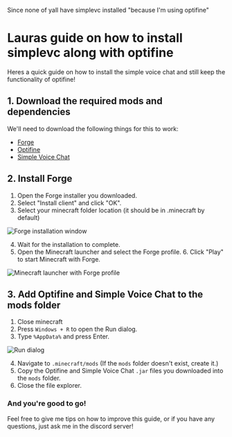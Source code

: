 Since none of yall have simplevc installed "because I'm using optifine"

# Lauras guide on how to install simplevc along with optifine

Heres a quick guide on how to install the simple voice chat and still keep the functionality of optifine!

## 1. Download the required mods and dependencies

We'll need to download the following things for this to work:

-   [Forge](https://files.minecraftforge.net/net/minecraftforge/forge/index_1.21.4.html)
-   [Optifine](https://optifine.net/downloads)
-   [Simple Voice Chat](https://modrinth.com/plugin/simple-voice-chat/version/forge-1.21.4-2.5.29)

## 2. Install Forge

1.  Open the Forge installer you downloaded.
2.  Select "Install client" and click "OK".
3.  Select your minecraft folder location (it should be in .minecraft by default)

![Forge installation window](/cdn/2025-04-13-142924_hyprshot.png)

4.  Wait for the installation to complete.
5.  Open the Minecraft launcher and select the Forge profile. 6. Click "Play" to start Minecraft with Forge.

![Minecraft launcher with Forge profile](/cdn/mcclientforge.png)

## 3. Add Optifine and Simple Voice Chat to the mods folder

1. Close minecraft
2. Press `Windows + R` to open the Run dialog.
3. Type `%AppData%` and press Enter.

![Run dialog](/cdn/runprompt.webp)

4. Navigate to `.minecraft/mods` (If the `mods` folder doesn't exist, create it.)
5. Copy the Optifine and Simple Voice Chat `.jar` files you downloaded into the `mods` folder.
6. Close the file explorer.

### And you're good to go!

Feel free to give me tips on how to improve this guide, or if you have any questions, just ask me in the discord server!

